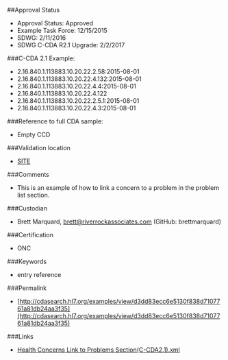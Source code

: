 ##Approval Status 

* Approval Status: Approved
* Example Task Force: 12/15/2015
* SDWG: 2/11/2016
* SDWG C-CDA R2.1 Upgrade: 2/2/2017

###C-CDA 2.1 Example:
* 2.16.840.1.113883.10.20.22.2.58:2015-08-01
* 2.16.840.1.113883.10.20.22.4.132:2015-08-01
* 2.16.840.1.113883.10.20.22.4.4:2015-08-01
* 2.16.840.1.113883.10.20.22.4.122
* 2.16.840.1.113883.10.20.22.2.5.1:2015-08-01
* 2.16.840.1.113883.10.20.22.4.3:2015-08-01

###Reference to full CDA sample:
* Empty CCD

###Validation location

* [SITE](https://sitenv.org/sandbox-ccda/ccda-validator)


###Comments

* This is an example of how to link a concern to a problem in the problem list section.

###Custodian

* Brett Marquard, brett@riverrockassociates.com (GitHub: brettmarquard)

###Certification
* ONC

###Keywords

* entry reference


###Permalink

* [http://cdasearch.hl7.org/examples/view/d3dd83ecc6e5130f838d7107761a81db24aa3f35](http://cdasearch.hl7.org/examples/view/d3dd83ecc6e5130f838d7107761a81db24aa3f35)

###Links

* [Health Concerns Link to Problems Section(C-CDA2.1).xml](https://github.com/HL7/C-CDA-Examples/tree/master/Health%20Concerns/Health%20Concerns%20Link%20to%20Problems%20Section/Health%20Concerns%20Link%20to%20Problems%20Section%28C-CDA2.1%29.xml)
